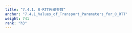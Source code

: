 ```yaml
---
title: "7.4.1. 0-RTT传输参数"
anchor: "7.4.1_Values_of_Transport_Parameters_for_0_RTT"
weight: 741
rank: "h3"
---
```


